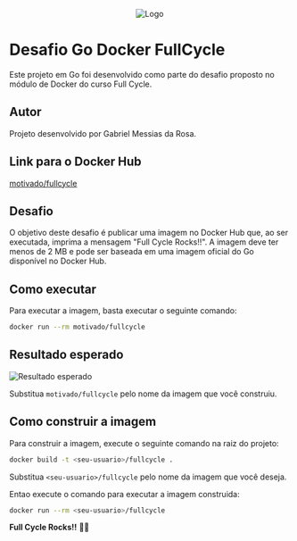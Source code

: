 <p align="center">
  <img  src="https://i.imgur.com/h5OViqG.png" alt="Logo">
</p>

# Desafio Go Docker FullCycle

 Este projeto em Go foi desenvolvido como parte do desafio proposto no módulo de Docker do curso Full Cycle. 

## Autor

 Projeto desenvolvido por Gabriel Messias da Rosa.

## Link para o Docker Hub
[motivado/fullcycle](https://hub.docker.com/r/motivado/fullcycle)

## Desafio

 O objetivo deste desafio é publicar uma imagem no Docker Hub que, ao ser executada, imprima a mensagem "Full Cycle Rocks!!". A imagem deve ter menos de 2 MB e pode ser baseada em uma imagem oficial do Go disponível no Docker Hub.


## Como executar

Para executar a imagem, basta executar o seguinte comando:

```bash
docker run --rm motivado/fullcycle
```
## Resultado esperado

![Resultado esperado](https://i.imgur.com/sPXXqh9.png)

Substitua `motivado/fullcycle` pelo nome da imagem que você construiu.

## Como construir a imagem

Para construir a imagem, execute o seguinte comando na raiz do projeto:

```bash
docker build -t <seu-usuario>/fullcycle .
```

Substitua `<seu-usuario>/fullcycle` pelo nome da imagem que você deseja.

Entao execute o comando para executar a imagem construida: 

```bash
docker run --rm <seu-usuario>/fullcycle
```

**Full Cycle Rocks!!** 🤘😎
